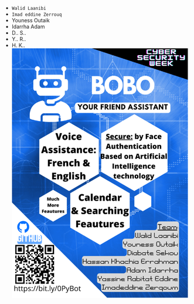 * `Walid Laanibi`
* `Imad eddine Zerrouq` 
* Youness Outaik
* Idarrha Adam
* D.. S..
* Y.. R..
* H. K..
![](intro.png)
